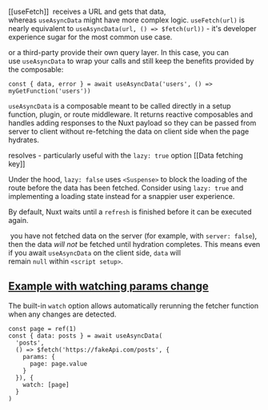[[useFetch]]  receives a URL and gets that data, whereas `useAsyncData` might have more complex logic. `useFetch(url)` is nearly equivalent to `useAsyncData(url, () => $fetch(url))` - it's developer experience sugar for the most common use case.

or a third-party provide their own query layer. In this case, you can use `useAsyncData` to wrap your calls and still keep the benefits provided by the composable:

```
const { data, error } = await useAsyncData('users', () => myGetFunction('users'))
```

`useAsyncData` is a composable meant to be called directly in a setup function, plugin, or route middleware. It returns reactive composables and handles adding responses to the Nuxt payload so they can be passed from server to client without re-fetching the data on client side when the page hydrates.

resolves - particularly useful with the `lazy: true` option
[[Data fetching key]]

Under the hood, `lazy: false` uses `<Suspense>` to block the loading of the route before the data has been fetched. Consider using `lazy: true` and implementing a loading state instead for a snappier user experience.

By default, Nuxt waits until a `refresh` is finished before it can be executed again.


 you have not fetched data on the server (for example, with `server: false`), then the data _will not_ be fetched until hydration completes. This means even if you await `useAsyncData` on the client side, `data` will remain `null` within `<script setup>`.


## [Example with watching params change](https://nuxt.com/docs/api/composables/use-async-data#example-with-watching-params-change)

The built-in `watch` option allows automatically rerunning the fetcher function when any changes are detected.

```
const page = ref(1)
const { data: posts } = await useAsyncData(
  'posts',
  () => $fetch('https://fakeApi.com/posts', {
    params: {
      page: page.value
    }
  }), {
    watch: [page]
  }
)
```